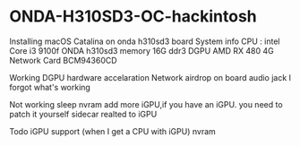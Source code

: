 # ONDA-H310SD3-OC-hackintosh
Installing macOS Catalina on onda h310sd3 board
System info
CPU : intel Core i3 9100f
ONDA h310sd3
memory 16G ddr3
DGPU AMD RX 480 4G
Network Card BCM94360CD


Working
DGPU hardware accelaration
Network airdrop
on board audio jack
I forgot what's working

Not working 
sleep
nvram
add more
iGPU,if you have an iGPU. you need to patch it yourself
sidecar realted to iGPU

Todo
iGPU support (when I get a CPU with iGPU)
nvram



